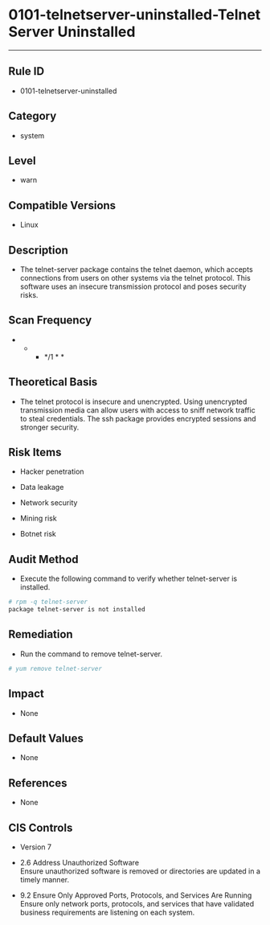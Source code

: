 # 0101-telnetserver-uninstalled-Telnet Server Uninstalled

---

## Rule ID

- 0101-telnetserver-uninstalled


## Category

- system


## Level

- warn


## Compatible Versions

- Linux


## Description

- The telnet-server package contains the telnet daemon, which accepts connections from users on other systems via the telnet protocol. This software uses an insecure transmission protocol and poses security risks.


## Scan Frequency
- * * */1 * *

## Theoretical Basis

- The telnet protocol is insecure and unencrypted. Using unencrypted transmission media can allow users with access to sniff network traffic to steal credentials. The ssh package provides encrypted sessions and stronger security.


## Risk Items

- Hacker penetration

- Data leakage

- Network security

- Mining risk

- Botnet risk


## Audit Method
- Execute the following command to verify whether telnet-server is installed.

```bash
# rpm -q telnet-server
package telnet-server is not installed
```


## Remediation
- Run the command to remove telnet-server.
```bash
# yum remove telnet-server
```


## Impact

- None


## Default Values

- None


## References

- None


## CIS Controls

- Version 7<br>

- 2.6 Address Unauthorized Software<br>
  Ensure unauthorized software is removed or directories are updated in a timely manner.

- 9.2 Ensure Only Approved Ports, Protocols, and Services Are Running<br>
  Ensure only network ports, protocols, and services that have validated business requirements are listening on each system.